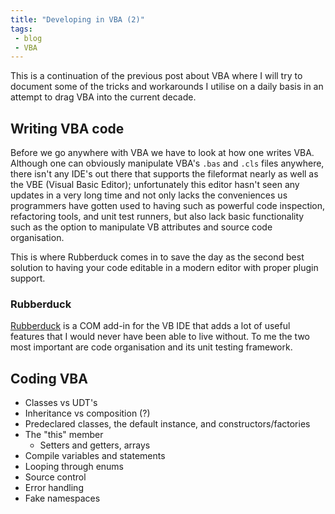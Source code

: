 ```yaml
---
title: "Developing in VBA (2)"
tags:
 - blog
 - VBA
---
```


This is a continuation of the previous post about VBA where I will try to
document some of the tricks and workarounds I utilise on a daily basis in an
attempt to drag VBA into the current decade.

## Writing VBA code

Before we go anywhere with VBA we have to look at how one writes VBA. Although
one can obviously manipulate VBA's `.bas` and `.cls` files anywhere, there isn't
any IDE's out there that supports the fileformat nearly as well as the VBE
(Visual Basic Editor); unfortunately this editor hasn't seen any updates in a
very long time and not only lacks the conveniences us programmers have gotten
used to having such as powerful code inspection, refactoring tools, and unit
test runners, but also lack basic functionality such as the option to manipulate
VB attributes and source code organisation.

This is where Rubberduck comes in to save the day as the second best solution to
having your code editable in a modern editor with proper plugin support.

### Rubberduck

[Rubberduck][rubberduck-git] is a COM add-in for the VB IDE that adds a lot of
useful features that I would never have been able to live without. To me the two
most important are code organisation and its unit testing framework.

## Coding VBA

 * Classes vs UDT's
 * Inheritance vs composition (?)
 * Predeclared classes, the default instance, and constructors/factories
 * The "this" member
   * Setters and getters, arrays
 * Compile variables and statements
 * Looping through enums
 * Source control
 * Error handling
 * Fake namespaces

[rubberduck-git]: https://github.com/rubberduck-vba/Rubberduck
